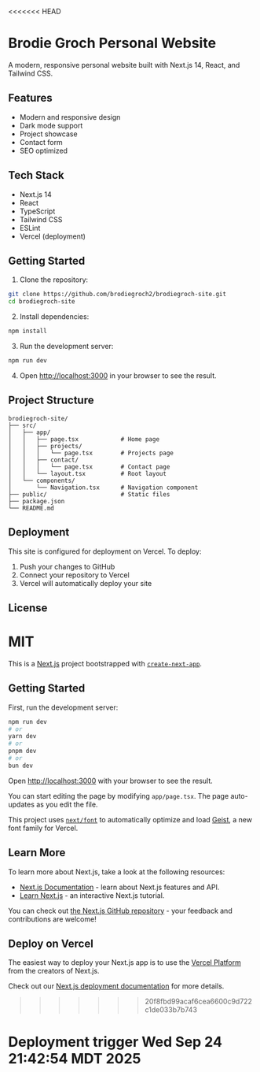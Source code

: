 <<<<<<< HEAD
# Brodie Groch Personal Website

A modern, responsive personal website built with Next.js 14, React, and Tailwind CSS.

## Features

- Modern and responsive design
- Dark mode support
- Project showcase
- Contact form
- SEO optimized

## Tech Stack

- Next.js 14
- React
- TypeScript
- Tailwind CSS
- ESLint
- Vercel (deployment)

## Getting Started

1. Clone the repository:
```bash
git clone https://github.com/brodiegroch2/brodiegroch-site.git
cd brodiegroch-site
```

2. Install dependencies:
```bash
npm install
```

3. Run the development server:
```bash
npm run dev
```

4. Open [http://localhost:3000](http://localhost:3000) in your browser to see the result.

## Project Structure

```
brodiegroch-site/
├── src/
│   ├── app/
│   │   ├── page.tsx            # Home page
│   │   ├── projects/
│   │   │   └── page.tsx        # Projects page
│   │   ├── contact/
│   │   │   └── page.tsx        # Contact page
│   │   └── layout.tsx          # Root layout
│   └── components/
│       └── Navigation.tsx      # Navigation component
├── public/                     # Static files
├── package.json
└── README.md
```

## Deployment

This site is configured for deployment on Vercel. To deploy:

1. Push your changes to GitHub
2. Connect your repository to Vercel
3. Vercel will automatically deploy your site

## License

MIT 
=======
This is a [Next.js](https://nextjs.org) project bootstrapped with [`create-next-app`](https://nextjs.org/docs/app/api-reference/cli/create-next-app).

## Getting Started

First, run the development server:

```bash
npm run dev
# or
yarn dev
# or
pnpm dev
# or
bun dev
```

Open [http://localhost:3000](http://localhost:3000) with your browser to see the result.

You can start editing the page by modifying `app/page.tsx`. The page auto-updates as you edit the file.

This project uses [`next/font`](https://nextjs.org/docs/app/building-your-application/optimizing/fonts) to automatically optimize and load [Geist](https://vercel.com/font), a new font family for Vercel.

## Learn More

To learn more about Next.js, take a look at the following resources:

- [Next.js Documentation](https://nextjs.org/docs) - learn about Next.js features and API.
- [Learn Next.js](https://nextjs.org/learn) - an interactive Next.js tutorial.

You can check out [the Next.js GitHub repository](https://github.com/vercel/next.js) - your feedback and contributions are welcome!

## Deploy on Vercel

The easiest way to deploy your Next.js app is to use the [Vercel Platform](https://vercel.com/new?utm_medium=default-template&filter=next.js&utm_source=create-next-app&utm_campaign=create-next-app-readme) from the creators of Next.js.

Check out our [Next.js deployment documentation](https://nextjs.org/docs/app/building-your-application/deploying) for more details.
>>>>>>> 20f8fbd99acaf6cea6600c9d722c1de033b7b743
# Deployment trigger Wed Sep 24 21:42:54 MDT 2025
